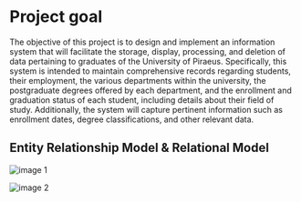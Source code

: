 # Project goal

The objective of this project is to design and implement an information system that will facilitate the storage, display, processing, and deletion of data pertaining to graduates of the University of Piraeus. Specifically, this system is intended to maintain comprehensive records regarding students, their employment, the various departments within the university, the postgraduate degrees offered by each department, and the enrollment and graduation status of each student, including details about their field of study. Additionally, the system will capture pertinent information such as enrollment dates, degree classifications, and other relevant data.

## Entity Relationship Model & Relational Model

![image 1](https://github.com/user-attachments/assets/21ac4ad2-3b97-418f-bfa3-ec2ba59cad31)

![image 2](https://github.com/user-attachments/assets/fcf077cf-891a-42bf-97a9-2a8af59a036a)
